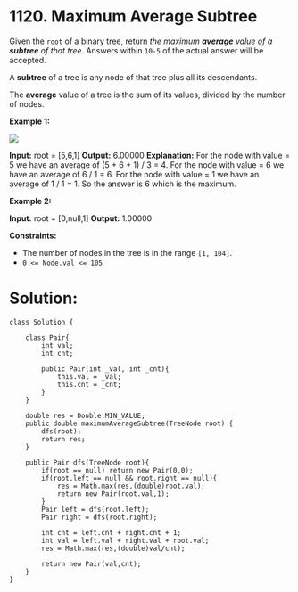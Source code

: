 # 1120. Maximum Average Subtree
Given the  `root`  of a binary tree, return  _the maximum  **average**  value of a  **subtree**  of that tree_. Answers within  `10-5`  of the actual answer will be accepted.

A  **subtree**  of a tree is any node of that tree plus all its descendants.

The  **average**  value of a tree is the sum of its values, divided by the number of nodes.

**Example 1:**

![](https://assets.leetcode.com/uploads/2019/04/09/1308_example_1.png)

**Input:** root = [5,6,1]
**Output:** 6.00000
**Explanation:** 
For the node with value = 5 we have an average of (5 + 6 + 1) / 3 = 4.
For the node with value = 6 we have an average of 6 / 1 = 6.
For the node with value = 1 we have an average of 1 / 1 = 1.
So the answer is 6 which is the maximum.

**Example 2:**

**Input:** root = [0,null,1]
**Output:** 1.00000

**Constraints:**

-   The number of nodes in the tree is in the range  `[1, 104]`.
-   `0 <= Node.val <= 105`

# Solution:
```
class Solution {
    
    class Pair{
        int val;
        int cnt;
        
        public Pair(int _val, int _cnt){
            this.val = _val;
            this.cnt = _cnt;
        }
    }
    
    double res = Double.MIN_VALUE;
    public double maximumAverageSubtree(TreeNode root) {
        dfs(root);
        return res;
    }
    
    public Pair dfs(TreeNode root){
        if(root == null) return new Pair(0,0);
        if(root.left == null && root.right == null){
            res = Math.max(res,(double)root.val);
            return new Pair(root.val,1);
        }
        Pair left = dfs(root.left);
        Pair right = dfs(root.right);
        
        int cnt = left.cnt + right.cnt + 1;
        int val = left.val + right.val + root.val;
        res = Math.max(res,(double)val/cnt);
        
        return new Pair(val,cnt);
    }
}
```
